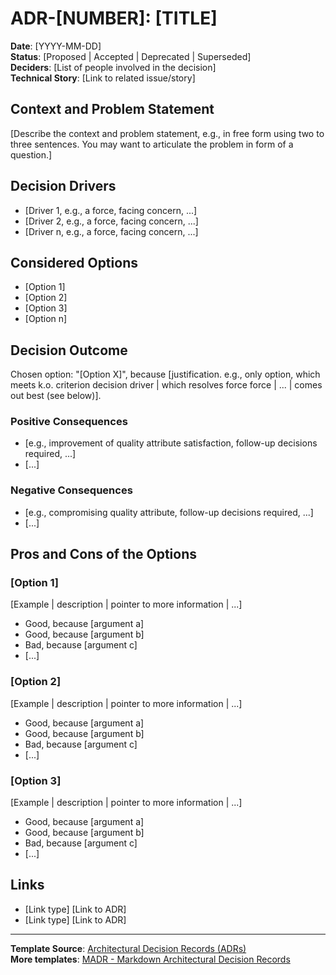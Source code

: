 # ADR-[NUMBER]: [TITLE]

**Date**: [YYYY-MM-DD]  
**Status**: [Proposed | Accepted | Deprecated | Superseded]  
**Deciders**: [List of people involved in the decision]  
**Technical Story**: [Link to related issue/story]

## Context and Problem Statement

[Describe the context and problem statement, e.g., in free form using two to three sentences. You may want to articulate the problem in form of a question.]

## Decision Drivers

* [Driver 1, e.g., a force, facing concern, ...]
* [Driver 2, e.g., a force, facing concern, ...]
* [Driver n, e.g., a force, facing concern, ...]

## Considered Options

* [Option 1]
* [Option 2]
* [Option 3]
* [Option n]

## Decision Outcome

Chosen option: "[Option X]", because [justification. e.g., only option, which meets k.o. criterion decision driver | which resolves force force | ... | comes out best (see below)].

### Positive Consequences

* [e.g., improvement of quality attribute satisfaction, follow-up decisions required, ...]
* [...]

### Negative Consequences

* [e.g., compromising quality attribute, follow-up decisions required, ...]
* [...]

## Pros and Cons of the Options

### [Option 1]

[Example | description | pointer to more information | ...]

* Good, because [argument a]
* Good, because [argument b]
* Bad, because [argument c]
* [...]

### [Option 2]

[Example | description | pointer to more information | ...]

* Good, because [argument a]
* Good, because [argument b]
* Bad, because [argument c]
* [...]

### [Option 3]

[Example | description | pointer to more information | ...]

* Good, because [argument a]
* Good, because [argument b]
* Bad, because [argument c]
* [...]

## Links

* [Link type] [Link to ADR] <!-- example: Refined by [ADR-0005](0005-example.md) -->
* [Link type] [Link to ADR] <!-- example: Superceded by [ADR-0010](0010-example.md) -->

---

**Template Source**: [Architectural Decision Records (ADRs)](https://adr.github.io/)  
**More templates**: [MADR - Markdown Architectural Decision Records](https://github.com/adr/madr)